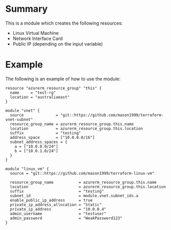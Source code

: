 # Summary

This is a module which creates the following resources:

- Linux Virtual Machine
- Network Interface Card
- Public IP (depending on the input variable)

# Example

The following is an example of how to use the module:

```
resource "azurerm_resource_group" "this" {
  name     = "test-rg"
  location = "australiaeast"
}

module "vnet" {
  source              = "git::https://github.com/mason1999/terraform-vnet-subnet"
  resource_group_name = azurerm_resource_group.this.name
  location            = azurerm_resource_group.this.location
  suffix              = "testing"
  address_space       = ["10.0.0.0/16"]
  subnet_address_spaces = {
    a = ["10.0.0.0/24"]
    b = ["10.0.1.0/24"]
  }
}

module "linux_vm" {
  source = "git::https://github.com/mason1999/terraform-linux-vm"

  resource_group_name           = azurerm_resource_group.this.name
  location                      = azurerm_resource_group.this.location
  suffix                        = "testing"
  subnet_id                     = module.vnet.subnet_ids.a
  enable_public_ip_address      = true
  private_ip_address_allocation = "Static"
  private_ip_address            = "10.0.0.4"
  admin_username                = "testuser"
  admin_password                = "WeakPassword123"
}
```
